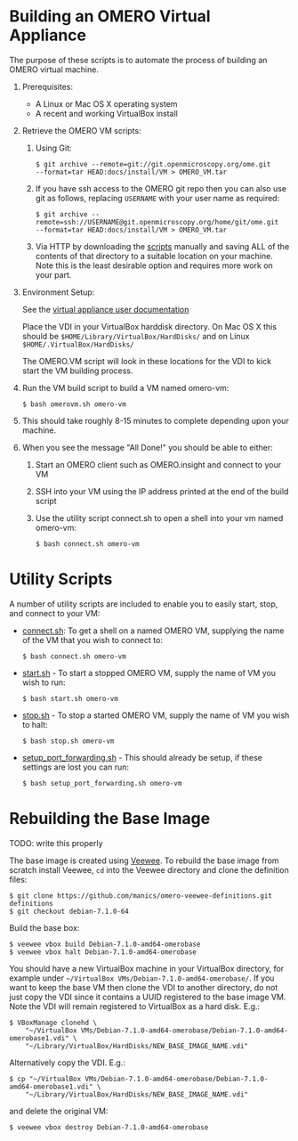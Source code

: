 Building an OMERO Virtual Appliance
===================================

The purpose of these scripts is to automate the process of building an OMERO 
virtual machine.

1. Prerequisites:
	- A Linux or Mac OS X operating system
	- A recent and working VirtualBox install

2. Retrieve the OMERO VM scripts:
	1. Using Git:

		``` 
		$ git archive --remote=git://git.openmicroscopy.org/ome.git 
		--format=tar HEAD:docs/install/VM > OMERO_VM.tar
		```

	2. If you have ssh access to the OMERO git repo then you can also use git as follows, replacing `USERNAME` with your user name as required:

		```
		$ git archive --remote=ssh://USERNAME@git.openmicroscopy.org/home/git/ome.git 
		--format=tar HEAD:docs/install/VM > OMERO_VM.tar
		```

	3.	Via HTTP by downloading the [scripts](../VM) manually and saving ALL of the contents of that directory to a suitable location on your machine. Note this is the least desirable option and requires more work on your part.
	
3. Environment Setup:

	See the [virtual appliance user documentation](
	http://www.openmicroscopy.org/site/support/omero4/users/virtual-appliance.html)
	
	Place the VDI in your VirtualBox harddisk directory. On Mac OS X this should be `$HOME/Library/VirtualBox/HardDisks/` and on Linux `$HOME/.VirtualBox/HardDisks/`
	
	The OMERO.VM script will look in these locations for the VDI to kick start the VM building process.

4. Run the VM build script to build a VM named omero-vm:

	```
	$ bash omerovm.sh omero-vm
	```

5. This should take roughly 8-15 minutes to complete depending upon your machine.

6. When you see the message "All Done!" you should be able to either:
 	1. Start an OMERO client such as OMERO.insight and connect to your VM
 	2. SSH into your VM using the IP address printed at the end of the build script
	3. Use the utility script connect.sh to open a shell into your vm named omero-vm:

		```
		$ bash connect.sh omero-vm
		```

Utility Scripts
===============

A number of utility scripts are included to enable you to easily start, stop, and connect to your VM:

- [connect.sh](connect.sh): To get a shell on a named OMERO VM, supplying the name of the VM that you wish to connect to:

  ```
  $ bash connect.sh omero-vm
  ```

- [start.sh](start.sh) - To start a stopped OMERO VM, supply the name of VM you wish to run:

  ```
  $ bash start.sh omero-vm
  ```

- [stop.sh](stop.sh) - To stop a started OMERO VM, supply the name of VM you wish to halt:

  ```
  $ bash stop.sh omero-vm
  ```


- [setup_port_forwarding.sh](setup_port_forwarding.sh) - This should already be setup, if these settings are lost you can run:

  ```
  $ bash setup_port_forwarding.sh omero-vm
  ```


Rebuilding the Base Image
=========================

TODO: write this properly

The base image is created using [Veewee](https://github.com/jedi4ever/veewee).
To rebuild the base image from scratch install Veewee, `cd` into the Veewee
directory and clone the definition files:

  ```
  $ git clone https://github.com/manics/omero-veewee-definitions.git definitions
  $ git checkout debian-7.1.0-64
  ```

Build the base box:

  ```
  $ veewee vbox build Debian-7.1.0-amd64-omerobase
  $ veewee vbox halt Debian-7.1.0-amd64-omerobase
  ```

You should have a new VirtualBox machine in your VirtualBox directory, for
example under `~/VirtualBox VMs/Debian-7.1.0-amd64-omerobase/`.
If you want to keep the base VM then clone the VDI to another directory,
do not just copy the VDI since it contains a UUID registered to the base
image VM.
Note the VDI will remain registered to VirtualBox as a hard disk. E.g.:

  ```
  $ VBoxManage clonehd \
      "~/VirtualBox VMs/Debian-7.1.0-amd64-omerobase/Debian-7.1.0-amd64-omerobase1.vdi" \
      "~/Library/VirtualBox/HardDisks/NEW_BASE_IMAGE_NAME.vdi"
  ```

Alternatively copy the VDI. E.g.:

  ```
  $ cp "~/VirtualBox VMs/Debian-7.1.0-amd64-omerobase/Debian-7.1.0-amd64-omerobase1.vdi" \
      "~/Library/VirtualBox/HardDisks/NEW_BASE_IMAGE_NAME.vdi"
  ```

and delete the original VM:

  ```
  $ veewee vbox destroy Debian-7.1.0-amd64-omerobase
  ```

